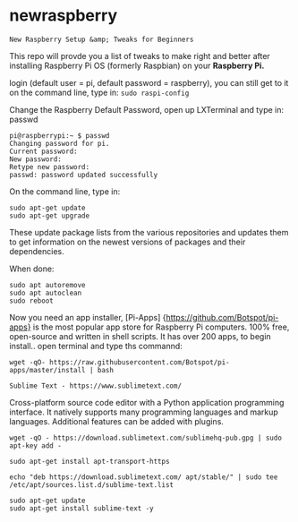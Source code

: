 # newraspberry


	New Raspberry Setup &amp; Tweaks for Beginners

This repo will provde you a list of tweaks to make right and better after installing Raspberry Pi OS (formerly Raspbian) 
on your **Raspberry Pi.**


 login (default user = pi, default password = raspberry), you can still get to it on the command line, type in: ```sudo raspi-config```


Change the Raspberry Default Password, open up LXTerminal and type in: passwd

```
pi@raspberrypi:~ $ passwd
Changing password for pi.
Current password:
New password:
Retype new password:
passwd: password updated successfully
```

On the command line, type in:

```
sudo apt-get update
sudo apt-get upgrade
```

These update package lists from the various repositories and updates them to get information on the newest versions of packages and their dependencies. 

When done:

```
sudo apt autoremove
sudo apt autoclean
sudo reboot
```

Now you need an app installer, [Pi-Apps] {https://github.com/Botspot/pi-apps} is the most popular app store for Raspberry Pi computers. 100% free, open-source and written in shell scripts. It has over 200 apps, to begin install.. open terminal and type ths commannd:

```
wget -qO- https://raw.githubusercontent.com/Botspot/pi-apps/master/install | bash

```
	Sublime Text - https://www.sublimetext.com/

Cross-platform source code editor with a Python application programming interface.
It natively supports many programming languages and markup languages. Additional features can be added with plugins.

```
wget -qO - https://download.sublimetext.com/sublimehq-pub.gpg | sudo apt-key add -

sudo apt-get install apt-transport-https

echo "deb https://download.sublimetext.com/ apt/stable/" | sudo tee /etc/apt/sources.list.d/sublime-text.list

sudo apt-get update
sudo apt-get install sublime-text -y
```



